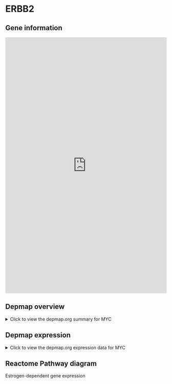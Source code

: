<h1>ERBB2</h1>

<h2>Gene information</h2>
<iframe src="https://depmap.org/portal/gene/MYC?tab=about" style="border:none;width:100%;height:800px"></iframe>

<h2>Depmap overview</h2>
<details>
  <summary>Click to view the depmap.org summary for MYC</summary>
  <iframe src="https://depmap.org/portal/gene/MYC?tab=overview" style="border:none;width:100%;height:800px"></iframe>
</details>

<h2>Depmap expression</h2>
<details>
  <summary>Click to view the depmap.org expression data for MYC</summary>
  <iframe src="https://depmap.org/portal/gene/MYC?tab=characterization" style="border:none;width:100%;height:800px"></iframe>
</details>



<h2>Reactome Pathway diagram</h2>
Estrogen-dependent gene expression
<div id="diagramHolder"></div>

<script>
    //Creating the Reactome Diagram widget
    //Take into account a proxy needs to be set up in your server side pointing to www.reactome.org
    function onReactomeDiagramReady(){  //This function is automatically called when the widget code is ready to be used
        var diagram = Reactome.Diagram.create({
            "placeHolder" : "diagramHolder",
            "width" : 900,
            "height" : 500
        });

        //Initialising it to the "Hemostasis" pathway
        diagram.loadDiagram("R-HSA-9018519");

        //Adding different listeners

        diagram.onDiagramLoaded(function (loaded) {
            console.info("Loaded ", loaded);
            diagram.flagItems("BAD");
	    diagram.flagItems("Q92934");
            if (loaded == "R-HSA-9018519") diagram.selectItem("R-HSA-9018519");
        });

     }
</script>



